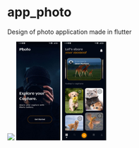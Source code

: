 # app_photo
Design of photo application made in flutter

<p float="left">
  <img src="assets/screes/01.jpg" width="100" />
  <img src="assets/screen/02.jpg" width="100" />
  <img src="assets/screen/03.jpg" width="100" />
</p>